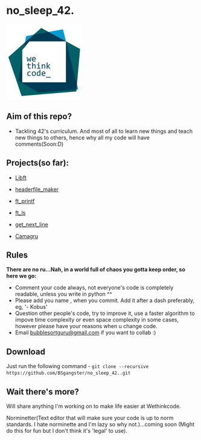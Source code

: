 # no_sleep_42.
![Wethinkcode Logo](Files/WTC_logo.gif)

## Aim of this repo?

* Tackling 42's curriculum. And most of all to learn new things and teach new things to others, hence why all my code will have comments(Soon:D)

## Projects(so far):

* [Libft](libft2/)

* [headerfile_maker](headerfile_maker/)

* [ft_printf](ft_printf/)

* [ft_ls](ft_ls/)

* [get_next_line](get_next_line/)

* [Camagru](Camagru/)

## Rules

<b>There are no ru...Nah, in a world full of chaos you gotta keep order, so here we go:</b>    
* Comment your code always, not everyone's code is completely readable, unless you write in python ^^
* Please add you name , when you commit. Add it after a dash preferably, eg, '- Kobus'
* Question other people's code, try to improve it, use a faster algorithm to impove time complexity or even space      complexity in some cases, however please have your reasons when u change code.
* Email bubblesortguru@gmail.com if you want to collab :)

## Download

Just run the following command - `git clone --recursive https://github.com/BSgangster/no_sleep_42..git`

## Wait there's more?

Will share anything I'm working on to make life easier at Wethinkcode.

Norminetter(Text editor that will make sure your code is up to norm standards. I hate norminette and I'm lazy so why not.)...coming soon
(Might do this for fun but I don't think it's 'legal' to use).
